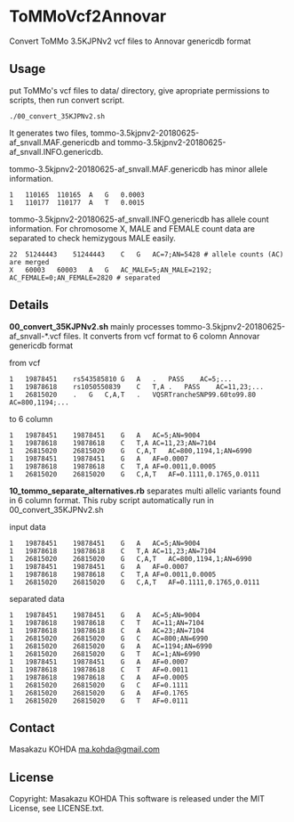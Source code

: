 # ToMMoVcf2Annovar
Convert ToMMo 3.5KJPNv2 vcf files to Annovar genericdb format

## Usage
put ToMMo's vcf files to data/ directory, give apropriate permissions to scripts, then run convert script.

`./00_convert_35KJPNv2.sh`

It generates two files, tommo-3.5kjpnv2-20180625-af_snvall.MAF.genericdb and tommo-3.5kjpnv2-20180625-af_snvall.INFO.genericdb.

tommo-3.5kjpnv2-20180625-af_snvall.MAF.genericdb has minor allele information.

    1	110165	110165	A	G	0.0003
    1	110177	110177	A	T	0.0015

tommo-3.5kjpnv2-20180625-af_snvall.INFO.genericdb has allele count information. For chromosome X, MALE and FEMALE count data are separated to check hemizygous MALE easily.

    22	51244443	51244443	C	G	AC=7;AN=5428 # allele counts (AC) are merged
    X	60003	60003	A	G	AC_MALE=5;AN_MALE=2192; AC_FEMALE=0;AN_FEMALE=2820 # separated

## Details
**00_convert_35KJPNv2.sh** mainly processes tommo-3.5kjpnv2-20180625-af_snvall-*.vcf files. It converts from vcf format to 6 colomn Annovar genericdb format

from vcf

    1	19878451	rs543585810	G	A	.	PASS	AC=5;...
    1	19878618	rs1050550839	C	T,A	.	PASS	AC=11,23;...
    1	26815020	.	G	C,A,T	.	VQSRTrancheSNP99.60to99.80	AC=800,1194;...

to 6 column

    1	19878451	19878451	G	A	AC=5;AN=9004
    1	19878618	19878618	C	T,A	AC=11,23;AN=7104
    1	26815020	26815020	G	C,A,T	AC=800,1194,1;AN=6990
    1	19878451	19878451	G	A	AF=0.0007
    1	19878618	19878618	C	T,A	AF=0.0011,0.0005
    1	26815020	26815020	G	C,A,T	AF=0.1111,0.1765,0.0111


**10_tommo_separate_alternatives.rb** separates multi allelic variants found in 6 column format. This ruby script automatically run in 00_convert_35KJPNv2.sh

input data

    1	19878451	19878451	G	A	AC=5;AN=9004
    1	19878618	19878618	C	T,A	AC=11,23;AN=7104
    1	26815020	26815020	G	C,A,T	AC=800,1194,1;AN=6990
    1	19878451	19878451	G	A	AF=0.0007
    1	19878618	19878618	C	T,A	AF=0.0011,0.0005
    1	26815020	26815020	G	C,A,T	AF=0.1111,0.1765,0.0111

separated data

    1	19878451	19878451	G	A	AC=5;AN=9004
    1	19878618	19878618	C	T	AC=11;AN=7104
    1	19878618	19878618	C	A	AC=23;AN=7104
    1	26815020	26815020	G	C	AC=800;AN=6990
    1	26815020	26815020	G	A	AC=1194;AN=6990
    1	26815020	26815020	G	T	AC=1;AN=6990
    1	19878451	19878451	G	A	AF=0.0007
    1	19878618	19878618	C	T	AF=0.0011
    1	19878618	19878618	C	A	AF=0.0005
    1	26815020	26815020	G	C	AF=0.1111
    1	26815020	26815020	G	A	AF=0.1765
    1	26815020	26815020	G	T	AF=0.0111

## Contact
Masakazu KOHDA ma.kohda@gmail.com

## License
Copyright: Masakazu KOHDA
This software is released under the MIT License, see LICENSE.txt.

